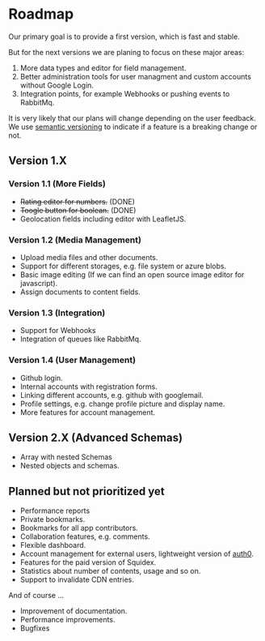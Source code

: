 # Roadmap

Our primary goal is to provide a first version, which is fast and stable.

But for the next versions we are planing to focus on these major areas:

1. More data types and editor for field management.
2. Better administration tools for user managment and custom accounts without Google Login.
3. Integration points, for example Webhooks or pushing events to RabbitMq.

It is very likely that our plans will change depending on the user feedback. We use [semantic versioning](http://semver.org/) to indicate if a feature is a breaking change or not.

## Version 1.X

### Version 1.1 (More Fields)

* ~~Rating editor for numbers.~~ (DONE)
* ~~Toogle button for boolean.~~ (DONE)
* Geolocation fields including editor with LeafletJS.

### Version 1.2 (Media Management)

* Upload media files and other documents.
* Support for different storages, e.g. file system or azure blobs.
* Basic image editing (If we can find an open source image editor for javascript).
* Assign documents to content fields.

### Version 1.3 (Integration)

* Support for Webhooks
* Integration of queues like RabbitMq.

### Version 1.4 (User Management)

* Github login.
* Internal accounts with registration forms.
* Linking different accounts, e.g. github with googlemail.
* Profile settings, e.g. change profile picture and display name.
* More features for account management.

## Version 2.X (Advanced Schemas)

* Array with nested Schemas
* Nested objects and schemas.

## Planned but not prioritized yet

* Performance reports
* Private bookmarks.
* Bookmarks for all app contributors.
* Collaboration features, e.g. comments.
* Flexible dashboard.
* Account management for external users, lightweight version of [auth0](https://auth0.com).
* Features for the paid version of Squidex.
* Statistics about number of contents, usage and so on.
* Support to invalidate CDN entries.

And of course ...

* Improvement of documentation.
* Performance improvements.
* Bugfixes

